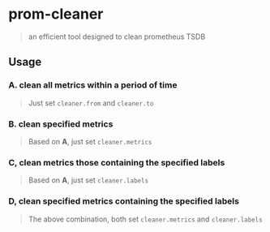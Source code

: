 # prom-cleaner
> an efficient tool designed to clean prometheus TSDB


## Usage

### **A**. clean all metrics within a period of time
> Just set `cleaner.from` and `cleaner.to`


### **B**. clean specified metrics
> Based on **A**, just set `cleaner.metrics`


### **C**, clean metrics those containing the specified labels
> Based on **A**, just set `cleaner.labels`


### **D**, clean specified metrics containing the specified labels
> The above combination, both set `cleaner.metrics` and `cleaner.labels`
